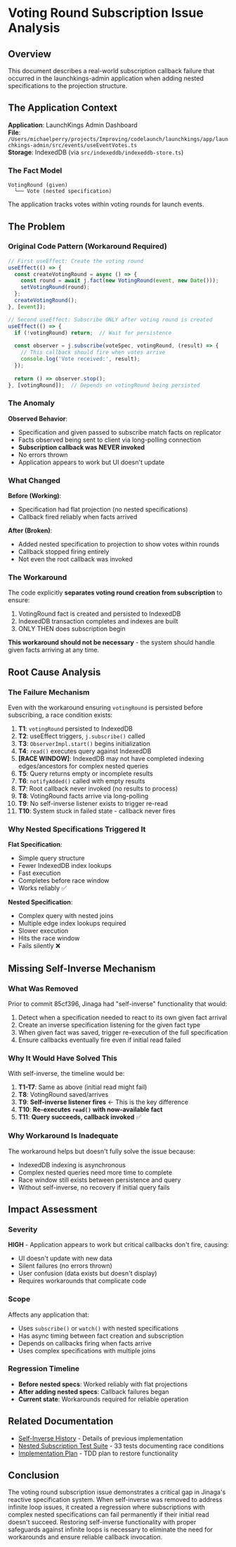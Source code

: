 # Voting Round Subscription Issue Analysis

## Overview
This document describes a real-world subscription callback failure that occurred in the launchkings-admin application when adding nested specifications to the projection structure.

## The Application Context

**Application**: LaunchKings Admin Dashboard  
**File**: `/Users/michaelperry/projects/Improving/codelaunch/launchkings/app/launchkings-admin/src/events/useEventVotes.ts`  
**Storage**: IndexedDB (via `src/indexeddb/indexeddb-store.ts`)

### The Fact Model

```
VotingRound (given)
  └── Vote (nested specification)
```

The application tracks votes within voting rounds for launch events.

## The Problem

### Original Code Pattern (Workaround Required)

```typescript
// First useEffect: Create the voting round
useEffect(() => {
  const createVotingRound = async () => {
    const round = await j.fact(new VotingRound(event, new Date()));
    setVotingRound(round);
  };
  createVotingRound();
}, [event]);

// Second useEffect: Subscribe ONLY after voting round is created
useEffect(() => {
  if (!votingRound) return;  // Wait for persistence
  
  const observer = j.subscribe(voteSpec, votingRound, (result) => {
    // This callback should fire when votes arrive
    console.log('Vote received:', result);
  });
  
  return () => observer.stop();
}, [votingRound]);  // Depends on votingRound being persisted
```

### The Anomaly

**Observed Behavior**:
- Specification and given passed to subscribe match facts on replicator
- Facts observed being sent to client via long-polling connection
- **Subscription callback was NEVER invoked**
- No errors thrown
- Application appears to work but UI doesn't update

### What Changed

**Before (Working)**:
- Specification had flat projection (no nested specifications)
- Callback fired reliably when facts arrived

**After (Broken)**:
- Added nested specification to projection to show votes within rounds
- Callback stopped firing entirely
- Not even the root callback was invoked

### The Workaround

The code explicitly **separates voting round creation from subscription** to ensure:
1. VotingRound fact is created and persisted to IndexedDB
2. IndexedDB transaction completes and indexes are built
3. ONLY THEN does subscription begin

**This workaround should not be necessary** - the system should handle given facts arriving at any time.

## Root Cause Analysis

### The Failure Mechanism

Even with the workaround ensuring `votingRound` is persisted before subscribing, a race condition exists:

1. **T1**: `votingRound` persisted to IndexedDB
2. **T2**: useEffect triggers, `j.subscribe()` called
3. **T3**: `ObserverImpl.start()` begins initialization
4. **T4**: `read()` executes query against IndexedDB
5. **[RACE WINDOW]**: IndexedDB may not have completed indexing edges/ancestors for complex nested queries
6. **T5**: Query returns empty or incomplete results
7. **T6**: `notifyAdded()` called with empty results
8. **T7**: Root callback never invoked (no results to process)
9. **T8**: VotingRound facts arrive via long-polling
10. **T9**: No self-inverse listener exists to trigger re-read
11. **T10**: System stuck in failed state - callback never fires

### Why Nested Specifications Triggered It

**Flat Specification**:
- Simple query structure
- Fewer IndexedDB index lookups
- Fast execution
- Completes before race window
- Works reliably ✅

**Nested Specification**:
- Complex query with nested joins
- Multiple edge index lookups required
- Slower execution
- Hits the race window
- Fails silently ❌

## Missing Self-Inverse Mechanism

### What Was Removed

Prior to commit 85cf396, Jinaga had "self-inverse" functionality that would:
1. Detect when a specification needed to react to its own given fact arrival
2. Create an inverse specification listening for the given fact type
3. When given fact was saved, trigger re-execution of the full specification
4. Ensure callbacks eventually fire even if initial read failed

### Why It Would Have Solved This

With self-inverse, the timeline would be:

1. **T1-T7**: Same as above (initial read might fail)
2. **T8**: VotingRound saved/arrives
3. **T9**: **Self-inverse listener fires** ← This is the key difference
4. **T10**: **Re-executes `read()` with now-available fact**
5. **T11**: **Query succeeds, callback invoked** ✅

### Why Workaround Is Inadequate

The workaround helps but doesn't fully solve the issue because:
- IndexedDB indexing is asynchronous
- Complex nested queries need more time to complete
- Race window still exists between persistence and query
- Without self-inverse, no recovery if initial query fails

## Impact Assessment

### Severity
**HIGH** - Application appears to work but critical callbacks don't fire, causing:
- UI doesn't update with new data
- Silent failures (no errors thrown)
- User confusion (data exists but doesn't display)
- Requires workarounds that complicate code

### Scope
Affects any application that:
- Uses `subscribe()` or `watch()` with nested specifications
- Has async timing between fact creation and subscription
- Depends on callbacks firing when facts arrive
- Uses complex specifications with multiple joins

### Regression Timeline
- **Before nested specs**: Worked reliably with flat projections
- **After adding nested specs**: Callback failures began
- **Current state**: Workarounds required for reliable operation

## Related Documentation

- [Self-Inverse History](./self-inverse-history.md) - Details of previous implementation
- [Nested Subscription Test Suite](../../test/specification/nestedSubscriptionSpec.ts) - 33 tests documenting race conditions
- [Implementation Plan](../plans/SELF_INVERSE_RESTORATION_PLAN.md) - TDD plan to restore functionality

## Conclusion

The voting round subscription issue demonstrates a critical gap in Jinaga's reactive specification system. When self-inverse was removed to address infinite loop issues, it created a regression where subscriptions with complex nested specifications can fail permanently if their initial read doesn't succeed. Restoring self-inverse functionality with proper safeguards against infinite loops is necessary to eliminate the need for workarounds and ensure reliable callback invocation.